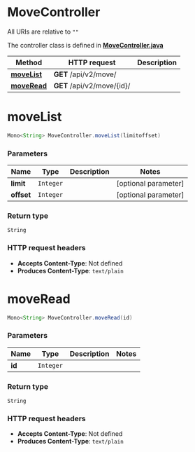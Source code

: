 # MoveController

All URIs are relative to `""`

The controller class is defined in **[MoveController.java](../../src/main/java/org/openapitools/controller/MoveController.java)**

Method | HTTP request | Description
------------- | ------------- | -------------
[**moveList**](#moveList) | **GET** /api/v2/move/ | 
[**moveRead**](#moveRead) | **GET** /api/v2/move/{id}/ | 

<a id="moveList"></a>
# **moveList**
```java
Mono<String> MoveController.moveList(limitoffset)
```



### Parameters
Name | Type | Description  | Notes
------------- | ------------- | ------------- | -------------
**limit** | `Integer` |  | [optional parameter]
**offset** | `Integer` |  | [optional parameter]

### Return type
`String`


### HTTP request headers
 - **Accepts Content-Type**: Not defined
 - **Produces Content-Type**: `text/plain`

<a id="moveRead"></a>
# **moveRead**
```java
Mono<String> MoveController.moveRead(id)
```



### Parameters
Name | Type | Description  | Notes
------------- | ------------- | ------------- | -------------
**id** | `Integer` |  |

### Return type
`String`


### HTTP request headers
 - **Accepts Content-Type**: Not defined
 - **Produces Content-Type**: `text/plain`

